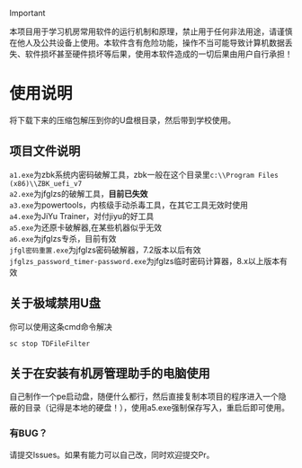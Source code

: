 > [!IMPORTANT]
>本项目用于学习机房常用软件的运行机制和原理，禁止用于任何非法用途，请谨慎在他人及公共设备上使用。本软件含有危险功能，操作不当可能导致计算机数据丢失、软件损坏甚至硬件损坏等后果，使用本软件造成的一切后果由用户自行承担！



# 使用说明


将下载下来的压缩包解压到你的U盘根目录，然后带到学校使用。

## 项目文件说明
`a1.exe`为zbk系统内密码破解工具，zbk一般在这个目录里`c:\\Program Files (x86)\\ZBK_uefi_v7`<br/>
`a2.exe`为jfglzs的破解工具，**目前已失效**<br/>
`a3.exe`为powertools，内核级手动杀毒工具，在其它工具无效时使用<br/>
`a4.exe`为JiYu Trainer，对付jiyu的好工具<br/>
`a5.exe`为还原卡破解器,在某些机器似乎无效<br/>
`a6.exe`为jfglzs专杀，目前有效<br/>
`jfgl密码重置.exe`为jfglzs密码破解器，7.2版本以后有效<br/>
`jfglzs_password_timer-password.exe`为jfglzs临时密码计算器，8.x以上版本有效<br/>


## 关于极域禁用U盘
你可以使用这条cmd命令解决
```
sc stop TDFileFilter
````
## 关于在安装有机房管理助手的电脑使用
自己制作一个pe启动盘，随便什么都行，然后直接复制本项目的程序进入一个隐蔽的目录（记得是本地的硬盘！），使用a5.exe强制保存写入，重启后即可使用。


### 有BUG？
请提交Issues。如果有能力可以自己改，同时欢迎提交Pr。
